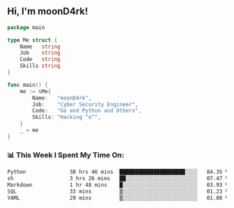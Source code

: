 <h2> Hi, I'm moonD4rk!</h2>

```go
package main

type Me struct {
	Name   string
	Job    string
	Code   string
	Skills string
}

func main() {
	me := &Me{
		Name:   "moonD4rk",
		Job:    "Cyber Security Engineer",
		Code:   "Go and Python and Others",
		Skills: "Hacking ^o^",
	}
	_ = me
}
```

<h3>📊 This Week I Spent My Time On:</h3>
<!-- <img align='right' src="https://github-readme-stats.vercel.app/api?username=moond4rk&show_icons=true&theme=radical", width="300" height="150"> -->

<!--START_SECTION:waka-->

```txt
Python              38 hrs 46 mins  █████████████████████░░░░   84.35 %
sh                  3 hrs 26 mins   ██░░░░░░░░░░░░░░░░░░░░░░░   07.47 %
Markdown            1 hr 48 mins    █░░░░░░░░░░░░░░░░░░░░░░░░   03.93 %
SQL                 33 mins         ▒░░░░░░░░░░░░░░░░░░░░░░░░   01.23 %
YAML                29 mins         ▒░░░░░░░░░░░░░░░░░░░░░░░░   01.08 %
```

<!--END_SECTION:waka-->

